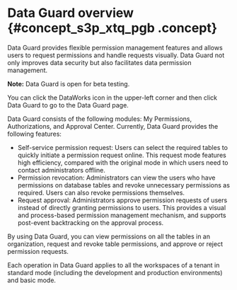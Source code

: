 # Data Guard overview {#concept_s3p_xtq_pgb .concept}

Data Guard provides flexible permission management features and allows users to request permissions and handle requests visually. Data Guard not only improves data security but also facilitates data permission management.

**Note:** Data Guard is open for beta testing.

You can click the DataWorks icon in the upper-left corner and then click Data Guard to go to the Data Guard page.

Data Guard consists of the following modules: My Permissions, Authorizations, and Approval Center. Currently, Data Guard provides the following features:

-   Self-service permission request: Users can select the required tables to quickly initiate a permission request online. This request mode features high efficiency, compared with the original mode in which users need to contact administrators offline.
-   Permission revocation: Administrators can view the users who have permissions on database tables and revoke unnecessary permissions as required. Users can also revoke permissions themselves.
-   Request approval: Administrators approve permission requests of users instead of directly granting permissions to users. This provides a visual and process-based permission management mechanism, and supports post-event backtracking on the approval process.

By using Data Guard, you can view permissions on all the tables in an organization, request and revoke table permissions, and approve or reject permission requests.

Each operation in Data Guard applies to all the workspaces of a tenant in standard mode \(including the development and production environments\) and basic mode.

